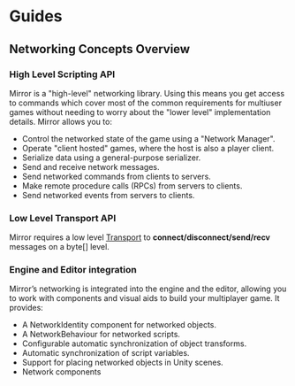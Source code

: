# Guides

## Networking Concepts Overview

### High Level Scripting API <a href="#high-level-scripting-api" id="high-level-scripting-api"></a>

Mirror is a "high-level" networking library. Using this means you get access to commands which cover most of the common requirements for multiuser games without needing to worry about the "lower level" implementation details. Mirror allows you to:

- Control the networked state of the game using a "Network Manager".
- Operate "client hosted" games, where the host is also a player client.
- Serialize data using a general-purpose serializer.
- Send and receive network messages.
- Send networked commands from clients to servers.
- Make remote procedure calls (RPCs) from servers to clients.
- Send networked events from servers to clients.

### Low Level Transport API

Mirror requires a low level [Transport](../transports/) to **connect/disconnect/send/recv** messages on a byte\[] level.

### Engine and Editor integration <a href="#engine-and-editor-integration" id="engine-and-editor-integration"></a>

Mirror’s networking is integrated into the engine and the editor, allowing you to work with components and visual aids to build your multiplayer game. It provides:

- A NetworkIdentity component for networked objects.
- A NetworkBehaviour for networked scripts.
- Configurable automatic synchronization of object transforms.
- Automatic synchronization of script variables.
- Support for placing networked objects in Unity scenes.
- Network components
